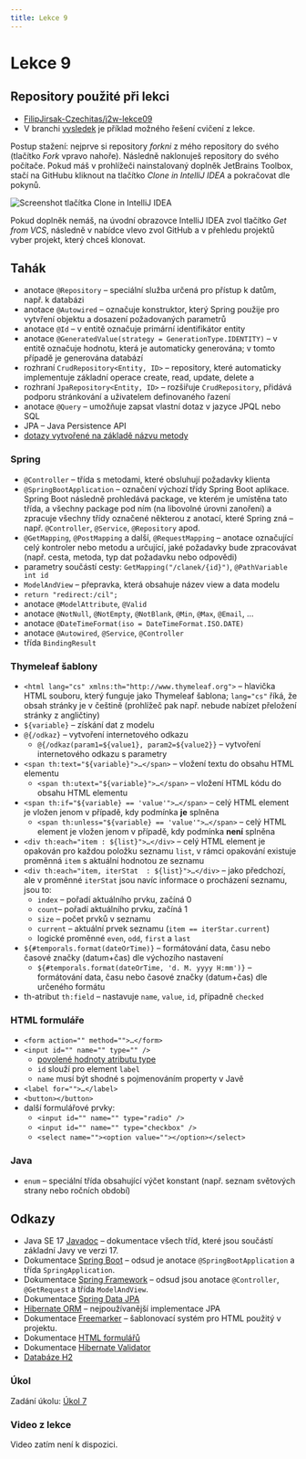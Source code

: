 ```yaml
---
title: Lekce 9
---
```


# Lekce 9

## Repository použité při lekci

* [FilipJirsak-Czechitas/j2w-lekce09](https://github.com/FilipJirsak-Czechitas/j2w-lekce09)
* V branchi [vysledek](https://github.com/FilipJirsak-Czechitas/j2w-lekce09/tree/vysledek) je příklad možného řešení cvičení z lekce.

Postup stažení: nejprve si repository *forkni* z mého repository do svého (tlačítko *Fork* vpravo nahoře). Následně naklonuješ repository do svého počítače.
Pokud máš v prohlížeči nainstalovaný doplněk JetBrains Toolbox, stačí na GitHubu kliknout na tlačítko *Clone in IntelliJ IDEA* a pokračovat dle pokynů.

![Screenshot tlačítka Clone in IntelliJ IDEA](img/lekce-2/GitHub-Toolbox.png)

Pokud doplněk nemáš, na úvodní obrazovce IntelliJ IDEA zvol tlačítko *Get from VCS*, následně v nabídce vlevo zvol GitHub a v přehledu projektů vyber projekt,
který chceš klonovat.

## Tahák
* anotace `@Repository` – speciální služba určená pro přístup k datům, např. k databázi
* anotace `@Autowired` – označuje konstruktor, který Spring použije pro vytvření objektu a dosazení požadovaných parametrů
* anotace `@Id` – v entitě označuje primární identifikátor entity
* anotace `@GeneratedValue(strategy = GenerationType.IDENTITY)` – v entitě označuje hodnotu, která je automaticky generována; v tomto případě je generována databází
* rozhraní `CrudRepository<Entity, ID>` – repository, které automaticky implementuje základní operace create, read, update, delete a 
* rozhraní `JpaRepository<Entity, ID>` – rozšiřuje `CrudRepository`, přidává podporu stránkování a uživatelem definovaného řazení
* anotace `@Query` – umožňuje zapsat vlastní dotaz v jazyce JPQL nebo SQL
* JPA – Java Persistence API
* [dotazy vytvořené na základě názvu metody](https://docs.spring.io/spring-data/jpa/docs/2.5.1/reference/html/#jpa.query-methods)  

### Spring

* `@Controller` – třída s metodami, které obsluhují požadavky klienta
* `@SpringBootApplication` – označení výchozí třídy Spring Boot aplikace. Spring Boot následně prohledává package, ve kterém je umístěna tato třída, a všechny
  package pod ním (na libovolné úrovni zanoření) a zpracuje všechny třídy označené některou z anotací, které Spring zná – např. `@Controller`, `@Service`,
  `@Repository` apod.
* `@GetMapping`, `@PostMapping` a další, `@RequestMapping` – anotace označující celý kontroler nebo metodu a určující, jaké požadavky bude zpracovávat (např.
  cesta, metoda, typ dat požadavku nebo odpovědi)
* parametry součástí cesty: `GetMapping("/clanek/{id}")`, `@PathVariable int id`
* `ModelAndView` – přepravka, která obsahuje název view a data modelu
* `return "redirect:/cil";`
* anotace `@ModelAttribute`, `@Valid`
* anotace `@NotNull`, `@NotEmpty`, `@NotBlank`, `@Min`, `@Max`, `@Email`, …
* anotace `@DateTimeFormat(iso = DateTimeFormat.ISO.DATE)`
* anotace `@Autowired`, `@Service`, `@Controller`
* třída `BindingResult`

### Thymeleaf šablony

* `<html lang="cs" xmlns:th="http://www.thymeleaf.org">` – hlavička HTML souboru, který funguje jako Thymeleaf šablona; `lang="cs"` říká, že obsah stránky je
  v češtině (prohlížeč pak např. nebude nabízet přeložení stránky z angličtiny)
* `${variable}` – získání dat z modelu
* `@{/odkaz}` – vytvoření internetového odkazu
    * `@{/odkaz(param1=${value1}, param2=${value2}}` – vytvoření internetového odkazu s parametry
* `<span th:text="${variable}">…</span>` – vložení textu do obsahu HTML elementu
    * `<span th:utext="${variable}">…</span>` – vložení HTML kódu do obsahu HTML elementu
* `<span th:if="${variable} == 'value'">…</span>` – celý HTML element je vložen jenom v případě, kdy podmínka **je** splněna
    * `<span th:unless="${variable} == 'value'">…</span>` – celý HTML element je vložen jenom v případě, kdy podmínka **není** splněna
* `<div th:each="item : ${list}">…</div>` – celý HTML element je opakován pro každou položku seznamu `list`, v rámci opakování existuje proměnná `item`
  s aktuální hodnotou ze seznamu
* `<div th:each="item, iterStat  : ${list}">…</div>` – jako předchozí, ale v proměnné `iterStat` jsou navíc informace o procházení seznamu, jsou to:
    * `index` – pořadí aktuálního prvku, začíná 0
    * `count`– pořadí aktuálního prvku, začíná 1
    * `size` – počet prvků v seznamu
    * `current` – aktuální prvek seznamu (`item == iterStar.current`)
    * logické proměnné `even`, `odd`, `first` a `last`
* `${#temporals.format(dateOrTime)}` – formátování data, času nebo časové značky (datum+čas) dle výchozího nastavení
    * `${#temporals.format(dateOrTime, 'd. M. yyyy H:mm')}` – formátování data, času nebo časové značky (datum+čas) dle určeného formátu
* th-atribut `th:field` – nastavuje `name`, `value`, `id`, případně `checked`

### HTML formuláře
* `<form action="" method="">…</form>`
* `<input id="" name="" type="" />`
  * [povolené hodnoty atributu type](https://developer.mozilla.org/en-US/docs/Web/HTML/Element/input#input_types)
  * `id` slouží pro element `label`
  * `name` musí být shodné s pojmenováním property v Javě
* `<label for="">…</label>`
* `<button></button>`
* další formulářové prvky:
  * `<input id="" name="" type="radio" />`
  * `<input id="" name="" type="checkbox" />`
  * `<select name=""><option value=""></option></select>`

### Java

* `enum` – speciální třída obsahující výčet konstant (např. seznam světových strany nebo ročních období)

## Odkazy

* Java SE 17 [Javadoc](https://docs.oracle.com/en/java/javase/17/docs/api/java.base/) – dokumentace všech tříd, které jsou součástí základní Javy ve verzi 17.
* Dokumentace [Spring Boot](https://spring.io/projects/spring-boot#learn) – odsud je anotace `@SpringBootApplication` a třída `SpringApplication`.
* Dokumentace [Spring Framework](https://spring.io/projects/spring-framework#learn) – odsud jsou anotace `@Controller`, `@GetRequest` a třída `ModelAndView`.
* Dokumentace [Spring Data JPA](https://spring.io/projects/spring-data-jpa)
* [Hibernate ORM](https://hibernate.org/orm/) – nejpoužívanější implementace JPA
* Dokumentace [Freemarker](https://freemarker.apache.org/docs/) – šablonovací systém pro HTML použitý v projektu.
* Dokumentace [HTML formulářů](https://developer.mozilla.org/en-US/docs/Learn/Forms)
* Dokumentace [Hibernate Validator](https://hibernate.org/validator/documentation/)
* [Databáze H2](http://www.h2database.com/html/main.html)

### Úkol
Zadání úkolu: [Úkol 7](lekce-9-ukol-7.html)

### Video z lekce
Video zatím není k dispozici.
